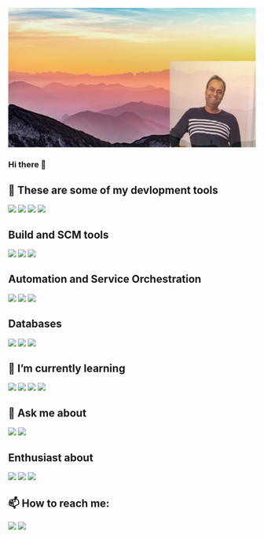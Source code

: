 ![banner](assets/gh-banner.jpg "Banner")
### Hi there 👋

<!--
**amitmisra16/amitmisra16** is a ✨ _special_ ✨ repository because its `README.md` (this file) appears on your GitHub profile.

Here are some ideas to get you started:

- 🔭 I’m currently working on ...
- 🌱 I’m currently learning ...
- 👯 I’m looking to collaborate on ...
- 🤔 I’m looking for help with ...
- 💬 Ask me about ...
- 📫 How to reach me: ...
- 😄 Pronouns: ...
- ⚡ Fun fact: ...
-->

## 🔭 These are some of my devlopment tools

<img src="https://img.shields.io/badge/java-%23ED8B00.svg?&style=for-the-badge&logo=java&logoColor=black"/>

<img src="https://img.shields.io/badge/spring%20-%236DB33F.svg?&style=for-the-badge&logo=spring&logoColor=black"/>

<img src="https://img.shields.io/badge/docker%20-%230db7ed.svg?&style=for-the-badge&logo=docker&logoColor=white"/>

<img src="https://img.shields.io/badge/shell_script%20-%23121011.svg?&style=for-the-badge&logo=gnu-bash&logoColor=white"/>

## Build and SCM tools

<img src="https://img.shields.io/badge/jenkins%20-%232C5263.svg?&style=for-the-badge&logo=jenkins&logoColor=white"/>

<img src="https://img.shields.io/badge/git%20-%23F05033.svg?&style=for-the-badge&logo=git&logoColor=white"/>

<img src="https://img.shields.io/badge/gitlab%20-%23181717.svg?&style=for-the-badge&logo=gitlab&logoColor=white"/>

## Automation and Service Orchestration

<img src="https://img.shields.io/badge/ansible%20-%231A1918.svg?&style=for-the-badge&logo=ansible&logoColor=white"/>

<img src="https://img.shields.io/badge/kubernetes%20-%23326ce5.svg?&style=for-the-badge&logo=kubernetes&logoColor=black"/>

<img src="https://img.shields.io/badge/vagrant%20-%231563FF.svg?&style=for-the-badge&logo=vagrant&logoColor=black"/>

## Databases

<img src="https://img.shields.io/badge/mysql-%2300f.svg?&style=for-the-badge&logo=mysql&logoColor=black"/>

<img src ="https://img.shields.io/badge/MongoDB-%234ea94b.svg?&style=for-the-badge&logo=mongodb&logoColor=white"/>

<img src ="https://img.shields.io/badge/oracle%20-%23F00000.svg?&style=for-the-badge&logo=oracle&logoColor=white" />

## 🌱 I’m currently learning

<img src="https://img.shields.io/badge/node.js%20-%2343853D.svg?&style=for-the-badge&logo=node.js&logoColor=black"/>

<img src="https://img.shields.io/badge/typescript%20-%23007ACC.svg?&style=for-the-badge&logo=typescript&logoColor=black"/>

<img src="https://img.shields.io/badge/react%20-%2320232a.svg?&style=for-the-badge&logo=react&logoColor=%2361DAFB"/>

<img src="https://img.shields.io/badge/angular%20-%23DD0031.svg?&style=for-the-badge&logo=angular&logoColor=black"/>

## 💬 Ask me about

<img src="https://img.shields.io/badge/jenkins%20-%232C5263.svg?&style=for-the-badge&logo=jenkins&logoColor=white"/>

<img src="https://img.shields.io/endpoint?style=for-the-badge&url=https%3A%2F%2Fkafka-badge-endpoint-7m4kn6da3j8h.runkit.sh%2F"/>


## Enthusiast about

<img src="https://img.shields.io/badge/AWS%20-%23FF9900.svg?&style=for-the-badge&logo=amazon-aws&logoColor=white"/>

<img src="https://img.shields.io/badge/-Raspberry%20Pi-C51A4A?style=for-the-badge&logo=Raspberry-Pi"/>

<img src="https://img.shields.io/badge/-Arduino-00979D?style=for-the-badge&logo=Arduino&logoColor=white"/>


## 📫 How to reach me: 

<img src="https://img.shields.io/badge/amitmisra16%20-%231DA1F2.svg?&style=for-the-badge&logo=Twitter&logoColor=black"/>

<img src="https://img.shields.io/badge/linkedin%20-%230077B5.svg?&style=for-the-badge&logo=linkedin&logoColor=black"/>

